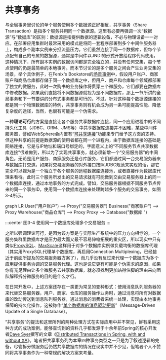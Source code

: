 # 共享事务

与全局事务里讨论的单个服务使用多个数据源正好相反，共享事务（Share Transaction）是指多个服务共用同一个数据源。这里有必要再强调一次“数据源”与“数据库”的区别：数据源是指提供数据的逻辑设备，不必与物理设备一一对应。在部署应用集群时最常采用的模式是将同一套程序部署到多个中间件服务器上，构成多个副本实例来分担流量压力。它们虽然连接了同一个数据库，但每个节点配有自己的专属的数据源，通常是中间件以JNDI的形式开放给程序代码使用。这种情况下，所有副本实例的数据访问都是完全独立的，并没有任何交集，每个节点使用的仍是最简单的本地事务。而本节讨论的是多个服务之间会产生业务交集的场景，举个具体例子，在Fenix's Bookstore的[场景事例](/architect-perspective/general-architecture/transaction/)中，假设用户账户、商家账户和商品仓库都存储于同一个数据库之中，但用户、商户和仓库每个领域都部署了独立的微服务，此时一次购书的业务操作将贯穿三个微服务，它们都要在数据库中修改数据。如果我们直接将不同数据源就视为是不同数据库，那上一节所讲的全局事务和下一节要讲的分布式事务都是可行的，不过，针对这种每个数据源连接的都是同一个物理数据库的特例，共享事务则有机会成为另一条可能提高性能、降低复杂度的途径，当然，也很有可能是一个伪需求。

一种**理论可行**的方案是直接让各个服务共享数据库连接，同一个应用进程中的不同持久化工具（JDBC、ORM、JMS等）中共享数据库连接并不困难，某些中间件服务器，譬如WebSphere会内置有“[可共享连接](https://www.ibm.com/support/knowledgecenter/zh/SSAW57_8.5.5/com.ibm.websphere.nd.multiplatform.doc/ae/cdat_conshrnon.html)”功能来专门给予这方面的支持。但这种共享的前提是数据源的使用者都在同一个进程内，由于数据库连接的基础是网络连接，它是与IP地址和端口号绑定的，字面意义上的“不同服务节点共享数据库连接”很难做到，所以为了实现共享事务，就必须新增一个“交易服务器”的中间角色，无论是用户服务、商家服务还是仓库服务，它们都通过同一台交易服务器来与数据库打交道。如果将交易服务器的对外接口按照JDBC规范来实现的话，那它完全可以视为是一个独立于各个服务的远程数据库连接池，或者直接作为数据库代理来看待。此时三个服务所发出的交易请求就有可能做到交由交易服务器上的同一个数据库连接，通过本地事务的方式完成。譬如，交易服务器根据不同服务节点传来的同一个事务ID，使用同一个数据库连接来处理跨越多个服务的交易事务，如图3-4所示。

<mermaid style="margin: -15px 0 -40px 0">
graph LR
	User("用户账户") --> Proxy("交易服务器") 
	Business("商家账户") --> Proxy
	Warehouse("商品仓库") --> Proxy
	Proxy --> Database("数据库 ")
</mermaid>

:::center
图3-4 使用同一个数据库处理多个交易服务
:::

之所以强调理论可行，是因为该方案是与实际生产系统中的压力方向相悖的，一个服务集群里数据库才是压力最大而又最不容易伸缩拓展的重灾区，所以现实中只有类似[ProxySQL](https://www.proxysql.com/)、[MaxScale](https://mariadb.com/kb/en/maxscale/)这样用于对多个数据库实例做负载均衡的数据库代理（其实用ProxySQL代理单个数据库，再启用Connection Multiplexing，已经接近于前面所提及的交易服务器方案了），而几乎没有反过来代理一个数据库为多个应用提供事务协调的交易服务代理。这也是说它更有可能是个伪需求的原因，如果你有充足理由让多个微服务去共享数据库，就必须找到更加站得住脚的理由来向团队解释拆分微服务的目的是什么才行。

在日常开发中，上述方案还存在一类更为常见的变种形式：使用消息队列服务器的来代替交易服务器，用户、商家、仓库的服务操作业务时，通过消息将所有对数据库的改动传送到消息队列服务器，通过消息的消费者来统一处理，实现由本地事务保障的持久化操作。这被称作“[单个数据库的消息驱动更新](https://www.infoworld.com/article/2077963/distributed-transactions-in-spring--with-and-without-xa.html)”（Message-Driven Update of a Single Database）。

“共享事务”的提法和这里所列的两种处理方式在实际应用中并不常见，鲜有采用这种方式的成功案例，能够查询到的资料几乎都发源于十余年前Spring的核心开发者[Dave Syer](https://spring.io/team/dsyer)撰写的文章《[Distributed Transactions in Spring, with and without XA](https://www.infoworld.com/article/2077963/distributed-transactions-in-spring--with-and-without-xa.html)》。笔者把共享事务列为本章四种事务类型之一只是为了叙述逻辑的完备，尽管拆分微服务后仍然共享数据库的情况在现实中并不少见，但笔者个人不赞同将共享事务作为一种常规的解决方案来考量。

